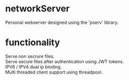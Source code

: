 # networkServer
Personal webserver designed using the 'pserv' library. 

# functionality
Serve non secrure files. </br>
Serve secure files after authentication using JWT tokens. </br>
IPV6 / IPV4 dual ip binding. </br>
Multi threaded client support using threadpool. </br>
